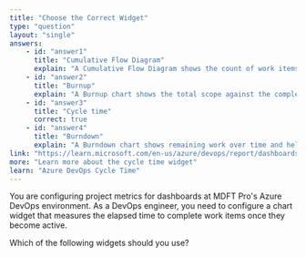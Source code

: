 ```yaml
---
title: "Choose the Correct Widget"
type: "question"
layout: "single"
answers:
    - id: "answer1"
      title: "Cumulative Flow Diagram"
      explain: "A Cumulative Flow Diagram shows the count of work items in each state over time, helping visualize bottlenecks and flow. While useful for tracking work item status distribution, it does not directly measure completion time."
    - id: "answer2"
      title: "Burnup"
      explain: "A Burnup chart shows the total scope against the completed work over time. It tracks progress toward a goal but does not measure the time taken to complete individual work items."
    - id: "answer3"
      title: "Cycle time"
      correct: true
    - id: "answer4"
      title: "Burndown"
      explain: "A Burndown chart shows remaining work over time and helps track progress toward sprint goals. It focuses on work remaining rather than the time taken to complete items."
link: "https://learn.microsoft.com/en-us/azure/devops/report/dashboards/cycle-time-and-lead-time"
more: "Learn more about the cycle time widget"
learn: "Azure DevOps Cycle Time"
---
```

You are configuring project metrics for dashboards at MDFT Pro's Azure DevOps environment. As a DevOps engineer, you need to configure a chart widget that measures the elapsed time to complete work items once they become active. 

Which of the following widgets should you use?


